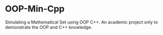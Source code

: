 # OOP-Min-Cpp 
Simulating a Mathematical Set using OOP C++.
An academic project only to demonstrate the OOP and C++ knowledge.
